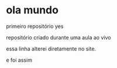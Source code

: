# ola mundo
 primeiro repositório yes

repositório criado durante uma aula ao vivo

essa linha alterei diretamente no site.

e foi assim 

